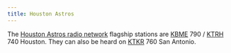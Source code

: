 ```yaml
---
title: Houston Astros
---
```

The [Houston Astros radio network] flagship stations are
[KBME] 790 / [KTRH] 740 Houston. They can also be heard on [KTKR] 760 San Antonio.

[Houston Astros radio network]:http://houston.astros.mlb.com/hou/schedule/radio_affiliates.jsp
[KTKR]:https://emv-commonplace.netlify.com/radio/am-broadcast/ktkr/
[KBME]:https://emv-commonplace.netlify.com/radio/am-broadcast/kbme/
[KTRH]:https://emv-commonplace.netlify.com/radio/am-broadcast/ktrh/
